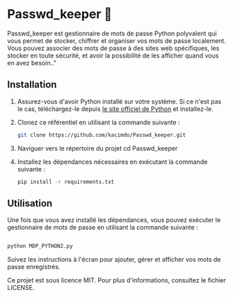 # Passwd_keeper 🔐
Passwd_keeper est gestionnaire de mots de passe Python polyvalent qui vous permet de stocker, chiffrer et organiser vos mots de passe localement. Vous pouvez associer des mots de passe à des sites web spécifiques, les stocker en toute sécurité, et avoir la possibilité de les afficher quand vous en avez besoin.."

## Installation

1. Assurez-vous d'avoir Python installé sur votre système. Si ce n'est pas le cas, téléchargez-le depuis [le site officiel de Python](https://www.python.org/downloads/) et installez-le.

2. Clonez ce référentiel en utilisant la commande suivante :
   ```bash
   git clone https://github.com/kacimdo/Passwd_keeper.git

3. Naviguer vers le répertoire du projet
   cd Passwd_keeper

4. Installez les dépendances nécessaires en exécutant la commande suivante :
   ```bash
   pip install -r requirements.txt

## Utilisation

Une fois que vous avez installé les dépendances, vous pouvez exécuter le gestionnaire de mots de passe en utilisant la commande suivante :

```bash

python MDP_PYTHON2.py
```

Suivez les instructions à l'écran pour ajouter, gérer et afficher vos mots de passe enregistrés.


Ce projet est sous licence MIT. Pour plus d'informations, consultez le fichier LICENSE.
